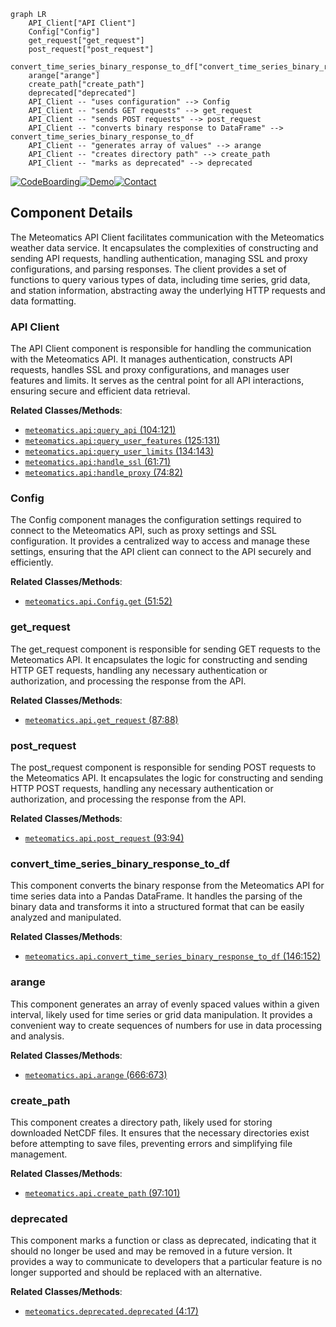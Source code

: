 ```mermaid
graph LR
    API_Client["API Client"]
    Config["Config"]
    get_request["get_request"]
    post_request["post_request"]
    convert_time_series_binary_response_to_df["convert_time_series_binary_response_to_df"]
    arange["arange"]
    create_path["create_path"]
    deprecated["deprecated"]
    API_Client -- "uses configuration" --> Config
    API_Client -- "sends GET requests" --> get_request
    API_Client -- "sends POST requests" --> post_request
    API_Client -- "converts binary response to DataFrame" --> convert_time_series_binary_response_to_df
    API_Client -- "generates array of values" --> arange
    API_Client -- "creates directory path" --> create_path
    API_Client -- "marks as deprecated" --> deprecated
```
[![CodeBoarding](https://img.shields.io/badge/Generated%20by-CodeBoarding-9cf?style=flat-square)](https://github.com/CodeBoarding/GeneratedOnBoardings)[![Demo](https://img.shields.io/badge/Try%20our-Demo-blue?style=flat-square)](https://www.codeboarding.org/demo)[![Contact](https://img.shields.io/badge/Contact%20us%20-%20codeboarding@gmail.com-lightgrey?style=flat-square)](mailto:codeboarding@gmail.com)

## Component Details

The Meteomatics API Client facilitates communication with the Meteomatics weather data service. It encapsulates the complexities of constructing and sending API requests, handling authentication, managing SSL and proxy configurations, and parsing responses. The client provides a set of functions to query various types of data, including time series, grid data, and station information, abstracting away the underlying HTTP requests and data formatting.

### API Client
The API Client component is responsible for handling the communication with the Meteomatics API. It manages authentication, constructs API requests, handles SSL and proxy configurations, and manages user features and limits. It serves as the central point for all API interactions, ensuring secure and efficient data retrieval.


**Related Classes/Methods**:

- <a href="https://github.com/meteomatics/python-connector-api/blob/master/meteomatics/api.py#L104-L121" target="_blank" rel="noopener noreferrer">`meteomatics.api:query_api` (104:121)</a>
- <a href="https://github.com/meteomatics/python-connector-api/blob/master/meteomatics/api.py#L125-L131" target="_blank" rel="noopener noreferrer">`meteomatics.api:query_user_features` (125:131)</a>
- <a href="https://github.com/meteomatics/python-connector-api/blob/master/meteomatics/api.py#L134-L143" target="_blank" rel="noopener noreferrer">`meteomatics.api:query_user_limits` (134:143)</a>
- <a href="https://github.com/meteomatics/python-connector-api/blob/master/meteomatics/api.py#L61-L71" target="_blank" rel="noopener noreferrer">`meteomatics.api:handle_ssl` (61:71)</a>
- <a href="https://github.com/meteomatics/python-connector-api/blob/master/meteomatics/api.py#L74-L82" target="_blank" rel="noopener noreferrer">`meteomatics.api:handle_proxy` (74:82)</a>


### Config
The Config component manages the configuration settings required to connect to the Meteomatics API, such as proxy settings and SSL configuration. It provides a centralized way to access and manage these settings, ensuring that the API client can connect to the API securely and efficiently.


**Related Classes/Methods**:

- <a href="https://github.com/meteomatics/python-connector-api/blob/master/meteomatics/api.py#L51-L52" target="_blank" rel="noopener noreferrer">`meteomatics.api.Config.get` (51:52)</a>


### get_request
The get_request component is responsible for sending GET requests to the Meteomatics API. It encapsulates the logic for constructing and sending HTTP GET requests, handling any necessary authentication or authorization, and processing the response from the API.


**Related Classes/Methods**:

- <a href="https://github.com/meteomatics/python-connector-api/blob/master/meteomatics/api.py#L87-L88" target="_blank" rel="noopener noreferrer">`meteomatics.api.get_request` (87:88)</a>


### post_request
The post_request component is responsible for sending POST requests to the Meteomatics API. It encapsulates the logic for constructing and sending HTTP POST requests, handling any necessary authentication or authorization, and processing the response from the API.


**Related Classes/Methods**:

- <a href="https://github.com/meteomatics/python-connector-api/blob/master/meteomatics/api.py#L93-L94" target="_blank" rel="noopener noreferrer">`meteomatics.api.post_request` (93:94)</a>


### convert_time_series_binary_response_to_df
This component converts the binary response from the Meteomatics API for time series data into a Pandas DataFrame. It handles the parsing of the binary data and transforms it into a structured format that can be easily analyzed and manipulated.


**Related Classes/Methods**:

- <a href="https://github.com/meteomatics/python-connector-api/blob/master/meteomatics/api.py#L146-L152" target="_blank" rel="noopener noreferrer">`meteomatics.api.convert_time_series_binary_response_to_df` (146:152)</a>


### arange
This component generates an array of evenly spaced values within a given interval, likely used for time series or grid data manipulation. It provides a convenient way to create sequences of numbers for use in data processing and analysis.


**Related Classes/Methods**:

- <a href="https://github.com/meteomatics/python-connector-api/blob/master/meteomatics/api.py#L666-L673" target="_blank" rel="noopener noreferrer">`meteomatics.api.arange` (666:673)</a>


### create_path
This component creates a directory path, likely used for storing downloaded NetCDF files. It ensures that the necessary directories exist before attempting to save files, preventing errors and simplifying file management.


**Related Classes/Methods**:

- <a href="https://github.com/meteomatics/python-connector-api/blob/master/meteomatics/api.py#L97-L101" target="_blank" rel="noopener noreferrer">`meteomatics.api.create_path` (97:101)</a>


### deprecated
This component marks a function or class as deprecated, indicating that it should no longer be used and may be removed in a future version. It provides a way to communicate to developers that a particular feature is no longer supported and should be replaced with an alternative.


**Related Classes/Methods**:

- <a href="https://github.com/meteomatics/python-connector-api/blob/master/meteomatics/deprecated.py#L4-L17" target="_blank" rel="noopener noreferrer">`meteomatics.deprecated.deprecated` (4:17)</a>